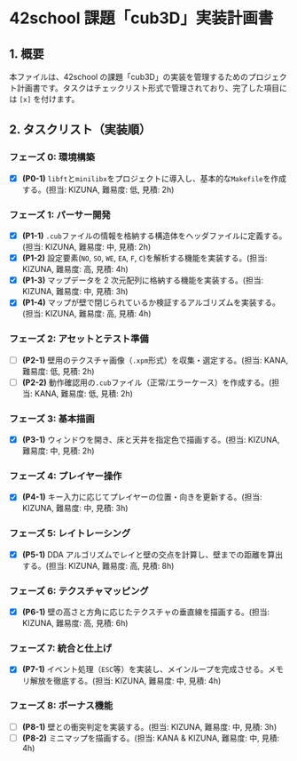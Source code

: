 # 42school 課題「cub3D」実装計画書

## 1. 概要

本ファイルは、42school の課題「cub3D」の実装を管理するためのプロジェクト計画書です。タスクはチェックリスト形式で管理されており、完了した項目には `[x]` を付けます。

## 2. タスクリスト（実装順）

### フェーズ 0: 環境構築

- [x] **(P0-1)** `libft`と`minilibx`をプロジェクトに導入し、基本的な`Makefile`を作成する。(担当: KIZUNA, 難易度: 低, 見積: 2h)

### フェーズ 1: パーサー開発

- [x] **(P1-1)** `.cub`ファイルの情報を格納する構造体をヘッダファイルに定義する。(担当: KIZUNA, 難易度: 中, 見積: 2h)
- [x] **(P1-2)** 設定要素(`NO`, `SO`, `WE`, `EA`, `F`, `C`)を解析する機能を実装する。(担当: KIZUNA, 難易度: 高, 見積: 4h)
- [x] **(P1-3)** マップデータを 2 次元配列に格納する機能を実装する。(担当: KIZUNA, 難易度: 中, 見積: 3h)
- [x] **(P1-4)** マップが壁で閉じられているか検証するアルゴリズムを実装する。(担当: KIZUNA, 難易度: 高, 見積: 4h)

### フェーズ 2: アセットとテスト準備

- [ ] **(P2-1)** 壁用のテクスチャ画像（`.xpm`形式）を収集・選定する。(担当: KANA, 難易度: 低, 見積: 2h)
- [ ] **(P2-2)** 動作確認用の`.cub`ファイル（正常/エラーケース）を作成する。(担当: KANA, 難易度: 低, 見積: 2h)

### フェーズ 3: 基本描画

- [x] **(P3-1)** ウィンドウを開き、床と天井を指定色で描画する。(担当: KIZUNA, 難易度: 中, 見積: 2h)

### フェーズ 4: プレイヤー操作

- [x] **(P4-1)** キー入力に応じてプレイヤーの位置・向きを更新する。(担当: KIZUNA, 難易度: 中, 見積: 3h)

### フェーズ 5: レイトレーシング

- [x] **(P5-1)** DDA アルゴリズムでレイと壁の交点を計算し、壁までの距離を算出する。(担当: KIZUNA, 難易度: 高, 見積: 8h)

### フェーズ 6: テクスチャマッピング

- [x] **(P6-1)** 壁の高さと方角に応じたテクスチャの垂直線を描画する。(担当: KIZUNA, 難易度: 高, 見積: 6h)

### フェーズ 7: 統合と仕上げ

- [x] **(P7-1)** イベント処理（`ESC`等）を実装し、メインループを完成させる。メモリ解放を徹底する。(担当: KIZUNA, 難易度: 中, 見積: 4h)

### フェーズ 8: ボーナス機能

- [ ] **(P8-1)** 壁との衝突判定を実装する。(担当: KIZUNA, 難易度: 中, 見積: 3h)
- [ ] **(P8-2)** ミニマップを描画する。(担当: KANA & KIZUNA, 難易度: 中, 見積: 4h)
